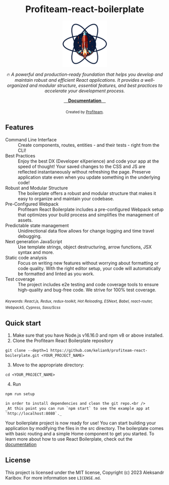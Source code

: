 <h1 align="center">Profiteam-react-boilerplate</h1>

<div align="center">
	<img src="https://github.com/kelian9/profiteam-react-boilerplate-brand/blob/main/assets/boilerplate.png" alt="profiteam react boilerplate banner" align="center" style="width: 140px; height: 148px;" />
</div>

<p align="center">🔥 <em>A powerful and production-ready foundation that helps you develop and maintain robust and efficient React applications. It provides a well-organized and modular structure, essential features, and best practices to accelerate your development process.</em></p>

<p align="center">
	<a href="https://profiteam-react-boilerplate.gitbook.io/profiteam-react-boilerplate/" target="_blank"><strong> Documentation </strong></a>
</p>

<div align="center">
  <sub>Created by <a href="https://t.me/kelian9">Profiteam</a>.</sub>
</div>

## Features

<dl>
  <dt>Command Line Interface</dt>
  <dd>Create components, routes, entities - and their tests - right from the CLI!</dd>

  <dt>Best Practices</dt>
  <dd>Enjoy the best DX (Developer eXperience) and code your app at the speed of thought! Your saved changes to the CSS and JS are reflected instantaneously without refreshing the page. Preserve application state even when you update something in the underlying code!</dd>

  <dt>Robust and Modular Structure</dt>
  <dd>The boilerplate offers a robust and modular structure that makes it easy to organize and maintain your codebase.</dd>

  <dt>Pre-Configured Webpack</dt>
  <dd>Profiteam React Boilerplate includes a pre-configured Webpack setup that optimizes your build process and simplifies the management of assets.</dd>

  <dt>Predictable state management</dt>
  <dd>Unidirectional data flow allows for change logging and time travel debugging.</dd>

  <dt>Next generation JavaScript</dt>
  <dd>Use template strings, object destructuring, arrow functions, JSX syntax and more.</dd>

  <dt>Static code analysis</dt>
  <dd>Focus on writing new features without worrying about formatting or code quality. With the right editor setup, your code will automatically be formatted and linted as you work.</dd>

  <dt>Test coverage</dt>
  <dd>The project includes e2e testing and code coverage tools to ensure high-quality and bug-free code. We strive for 100% test coverage.</dd>
</dl>

<sub><i>Keywords: React.js, Redux, redux-toolkit, Hot Reloading, ESNext, Babel, react-router, Webpack5, Cypress, Sass/Scss</i></sub>

## Quick start

1.  Make sure that you have Node.js v16.16.0 and npm v8 or above installed.
2.  Clone the Profiteam React Boilerplate repository
```Shell
git clone --depth=1 https://github.com/kelian9/profiteam-react-boilerplate.git <YOUR_PROJECT_NAME>
```
3.  Move to the appropriate directory:
```Shell
cd <YOUR_PROJECT_NAME>
```
4.  Run
```Shell
npm run setup
```
	in order to install dependencies and clean the git repo.<br />
    _At this point you can run `npm start` to see the example app at `http://localhost:8080`._

Your boilerplate project is now ready for use! You can start building your application by modifying the files in the src directory. The boilerplate comes with basic routing and a simple Home component to get you started. To learn more about how to use React Boilerplate, check out the [documentation]((https://profiteam-react-boilerplate.gitbook.io/profiteam-react-boilerplate/))

## License

This project is licensed under the MIT license, Copyright (c) 2023 Aleksandr Karibov. For more information see `LICENSE.md`.
